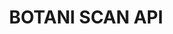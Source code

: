 ---
title: BOTANI SCAN API
emoji: 📝
colorFrom: yellow
colorTo: orange
sdk: docker
python_version: 3.8.0
app_file: app.main.py
pinned: false
---
